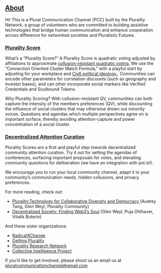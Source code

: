 ## [About](#about)

Hi! This is a Plural Communication Channel (PCC) built by the Plurality Network, a group of volunteers who are committed to building assistive technologies that bridge human communication and enhance cooperation across difference for networked societies and Pluralistic Futures. 

### [Plurality Score](#plurality)

What’s a “Plurality Score?” A Plurality Score is quadratic voting adjusted by affiliations to approximate [collusion-resistant quadratic voting.](https://papers.ssrn.com/sol3/papers.cfm?abstract_id=4311507) We use the “Connection Oriented Cluster Match Formula,” with a playful start by adjusting for your workplace and [Civ6 political ideology.](https://www.radicalxchange.org/media/blog/political-ideologies-for-the-21st-century/). Communities can encode other parameters for correlation discounts (such as geography and investor bases), and can other incorporate social markers like Verified Credentials and Soulbound Tokens.

Why Plurality Scoring? With collusion-resistant QV, communities can both capture the intensity of the members preferences (QV), while 
discounting the influence of social clusters that may otherwise drown out minority voices. Questions and agendas which multiple perspectives agree on is important surface, thereby avoiding attention-capture and power concentration of a social cluster. 

### [Decentralized Attention Curation](#dac)
Plurality Scores are a first and playful step towards decentralized community attention curation. Try it out for setting the agendas of conferences, surfacing important proposals for votes, and elevating community quesitons for deliberation (we have an integration with pol.is!).

We encourage you to run your local community channel, adapt it to your community’s communication needs, hidden collusions, and privacy preferences.

For more reading, check out:

* [Plurality:Technology for Collaborative Diversity and Democracy ](https://www.plurality.net/v/eng/)(Audrey Tang, Glen Weyl, Plurality Community)
* [Decentralized Society: Finding Web3’s Soul](https://papers.ssrn.com/sol3/papers.cfm?abstract_id=4105763) (Glen Weyl, Puja Ohlhaver, Vitalik Buterin)

And these sister organizations:

* [RadicalXChange](https://www.radicalxchange.org/)
* [Getting Plurality](https://gettingplurality.org/)
* [Plurality Research Network](https://www.plurality.institute/)
* [Collective Intelligence Project ](https://cip.org/)

If you’d like to get involved, please shoot us an email us at pluralcommunicationchannel@gmail.com
